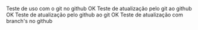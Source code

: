 Teste de uso com o git no github OK
Teste de atualização pelo git ao github OK
Teste de atualização pelo github ao git OK
Teste de atualização com branch's no github
